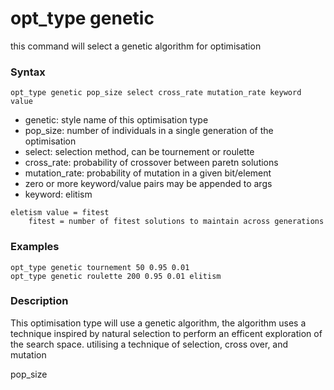 # opt_type genetic
this command will select a genetic algorithm for optimisation

### Syntax
```
opt_type genetic pop_size select cross_rate mutation_rate keyword value
```
- genetic: style name of this optimisation type
- pop_size: number of individuals in a single generation of the optimisation
- select: selection method, can be tournement or roulette
- cross_rate: probability of crossover between paretn solutions
- mutation_rate: probability of mutation in a given bit/element
- zero or more keyword/value pairs may be appended to args
- keyword: elitism
```
eletism value = fitest
	fitest = number of fitest solutions to maintain across generations
```

### Examples
```
opt_type genetic tournement 50 0.95 0.01
opt_type genetic roulette 200 0.95 0.01 elitism
```


### Description
This optimisation type will use a genetic algorithm, the algorithm uses a technique inspired by natural selection to perform an efficent exploration of the search space. utilising a technique of selection, cross over, and mutation 

pop_size
